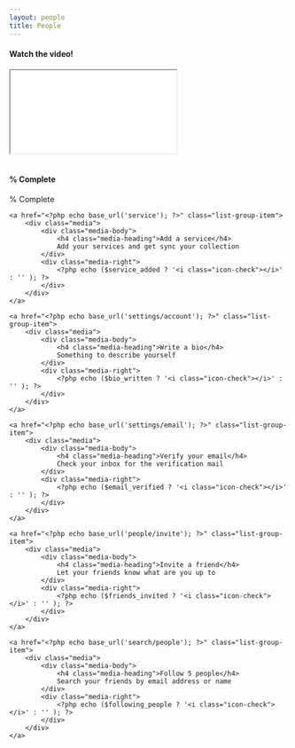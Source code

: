 ```yaml
---
layout: people
title: People
---
```


<?php
$youtube_video_id = 'wZf8VZX8ZI8';
$youtube_video_id = 'https://www.youtube.com/embed/'.$youtube_video_id.'?vq=hd720&modestbranding=0&showinfo=0';
?>

<h4>Watch the video!</h4>
<div class="embed-responsive embed-responsive-16by9">
    <iframe src="<?php echo $youtube_video_id; ?>"></iframe>
</div>
<br>

<h4><?php echo $percent_progress; ?>% Complete</h4>

<div class="steps">
    <div class="progress">
        <div class="progress-bar" role="progressbar" aria-valuenow="<?php echo $percent_progress; ?>" aria-valuemin="0" aria-valuemax="100" style="width: <?php echo $percent_progress; ?>%;">
            <span class="hidden"><?php echo $percent_progress; ?>% Complete</span>
        </div>
    </div>
</div>

<div class="list-group">
                            
    <a href="<?php echo base_url('service'); ?>" class="list-group-item">
        <div class="media">
            <div class="media-body">
                <h4 class="media-heading">Add a service</h4>
                Add your services and get sync your collection
            </div>
            <div class="media-right">
                <?php echo ($service_added ? '<i class="icon-check"></i>' : '' ); ?>
            </div>
        </div>
    </a>

    <a href="<?php echo base_url('settings/account'); ?>" class="list-group-item">
        <div class="media">
            <div class="media-body">
                <h4 class="media-heading">Write a bio</h4>
                Something to describe yourself
            </div>
            <div class="media-right">
                <?php echo ($bio_written ? '<i class="icon-check"></i>' : '' ); ?>
            </div>
        </div>
    </a>

    <a href="<?php echo base_url('settings/email'); ?>" class="list-group-item">
        <div class="media">
            <div class="media-body">
                <h4 class="media-heading">Verify your email</h4>
                Check your inbox for the verification mail
            </div>
            <div class="media-right">
                <?php echo ($email_verified ? '<i class="icon-check"></i>' : '' ); ?>
            </div>
        </div>
    </a>

    <a href="<?php echo base_url('people/invite'); ?>" class="list-group-item">
        <div class="media">
            <div class="media-body">
                <h4 class="media-heading">Invite a friend</h4>
                Let your friends know what are you up to
            </div>
            <div class="media-right">
                <?php echo ($friends_invited ? '<i class="icon-check"></i>' : '' ); ?>
            </div>
        </div>
    </a>
    
    <a href="<?php echo base_url('search/people'); ?>" class="list-group-item">
        <div class="media">
            <div class="media-body">
                <h4 class="media-heading">Follow 5 people</h4>
                Search your friends by email address or name
            </div>
            <div class="media-right">
                <?php echo ($following_people ? '<i class="icon-check"></i>' : '' ); ?>
            </div>
        </div>
    </a>

</div>

<!--
        <h3><?php // echo ($edu_added ? '<i class="icon-check"></i>' : '' ); ?> Add a school</h3>
        <p><?php echo base_url('edit_profile/edu'); ?></p>
        
        <h3><?php // echo ($work_added ? '<i class="icon-check"></i>' : '' ); ?> Add a work place</h3>
        <p><?php echo base_url('edit_profile/work'); ?></p>
-->